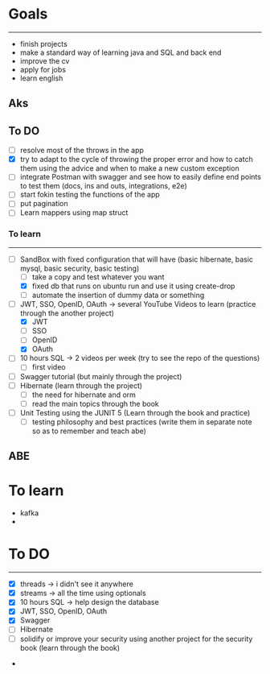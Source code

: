 # Goals

---

- finish projects
- make a standard way of learning java and SQL and back end
- improve the cv
- apply for jobs
- learn english

## Aks

## To DO

- [ ] resolve most of the throws in the app
- [x] try to adapt to the cycle of throwing the proper error and how to catch them using the advice and when to make a
  new custom exception
- [ ] integrate Postman with swagger and see how to easily define end points to test them (docs, ins and outs,
  integrations, e2e)
- [ ] start fokin testing the functions of the app
- [ ] put pagination
- [ ] Learn mappers using map struct 

### To learn
---

- [ ] SandBox with fixed configuration that will have (basic hibernate, basic mysql, basic security, basic testing)
    - [ ] take a copy and test whatever you want
    - [x] fixed db that runs on ubuntu run and use it using create-drop
    - [ ] automate the insertion of dummy data or something
- [ ] JWT, SSO, OpenID, OAuth -> several YouTube Videos to learn (practice through the another project)
    - [x] JWT
    - [ ] SSO
    - [ ] OpenID
    - [x] OAuth
- [ ] 10 hours SQL -> 2 videos per week (try to see the repo of the questions)
    - [ ] first video
- [ ] Swagger tutorial (but mainly through the project)
- [ ] Hibernate (learn through the project)
    - [ ] the need for hibernate and orm
    - [ ] read the main topics through the book
- [ ] Unit Testing using the JUNIT 5 (Learn through the book and practice)
    - [ ] testing philosophy and best practices (write them in separate note so as to remember and teach abe)

## ABE

# To learn

- kafka
-

# To DO
---

- [x] threads -> i didn't see it anywhere
- [x] streams -> all the time using optionals
- [x] 10 hours SQL -> help design the database
- [x] JWT, SSO, OpenID, OAuth
- [x] Swagger
- [ ] Hibernate
- [ ] solidify or improve your security using another project for the security book (learn through the book)
- 